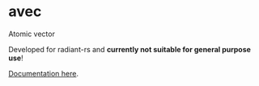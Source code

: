 # avec
Atomic vector

Developed for radiant-rs and **currently not suitable for general purpose use**!

[Documentation here](https://sinesc.github.io/doc/avec/).
